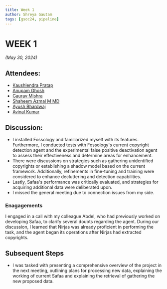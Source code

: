 ```yaml
---
title: Week 1
author: Shreya Gautam
tags: [gsoc24, pipeline]
---
```


<!--
SPDX-License-Identifier: CC-BY-SA-4.0

SPDX-FileCopyrightText: 2024 Shreya Gautam <gautamm.shreya@gmail.com>
-->

# WEEK 1
*(May 30, 2024)*

## Attendees:
- [Kaushlendra Pratap](https://github.com/Kaushl2208)
- [Anupam Ghosh](https://github.com/ag4ums)
- [Gaurav Mishra](https://github.com/GMishx)
- [Shaheem Azmal M MD](https://github.com/shaheemazmalmmd)
- [Ayush Bhardwaj](https://github.com/hastagAB)
- [Avinal Kumar](https://github.com/avinal)


## Discussion:
* I installed Fossology and familiarized myself with its features. Furthermore, I conducted tests with Fossology's current copyright detection agent and the experimental false positive deactivation agent to assess their effectiveness and determine areas for enhancement.
* There were discussions on strategies such as gathering unidentified copyrights or establishing a shadow model based on the current framework. Additionally, refinements in fine-tuning and training were considered to enhance decluttering and detection capabilities.
* Lastly, Safaa's performance was critically evaluated, and strategies for acquiring additional data were deliberated upon.
* I missed the general meeting due to connection issues from my side.

### Enagagements
I engaged in a call with my colleague Abdel, who had previously worked on developing Safaa, to clarify several doubts regarding the agent. During our discussion, I learned that Nirjas was already proficient in performing the task, and the agent began its operations after Nirjas had extracted copyrights.



## Subsequent Steps
* I was tasked with presenting a comprehensive overview of the project in the next meeting, outlining plans for processing new data, explaining the working of current Safaa and explaining the retrieval of gathering the new proposed data.

